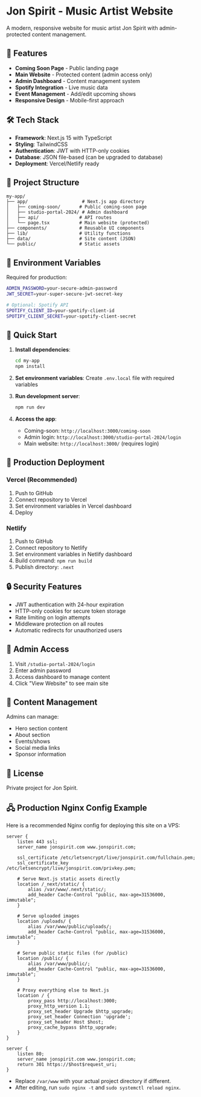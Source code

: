 # Jon Spirit - Music Artist Website

A modern, responsive website for music artist Jon Spirit with admin-protected content management.

## 🚀 Features

- **Coming Soon Page** - Public landing page
- **Main Website** - Protected content (admin access only)
- **Admin Dashboard** - Content management system
- **Spotify Integration** - Live music data
- **Event Management** - Add/edit upcoming shows
- **Responsive Design** - Mobile-first approach

## 🛠 Tech Stack

- **Framework**: Next.js 15 with TypeScript
- **Styling**: TailwindCSS
- **Authentication**: JWT with HTTP-only cookies
- **Database**: JSON file-based (can be upgraded to database)
- **Deployment**: Vercel/Netlify ready

## 📁 Project Structure

```
my-app/
├── app/                    # Next.js app directory
│   ├── coming-soon/       # Public coming-soon page
│   ├── studio-portal-2024/ # Admin dashboard
│   ├── api/               # API routes
│   └── page.tsx           # Main website (protected)
├── components/            # Reusable UI components
├── lib/                   # Utility functions
├── data/                  # Site content (JSON)
└── public/                # Static assets
```

## 🔐 Environment Variables

Required for production:

```bash
ADMIN_PASSWORD=your-secure-admin-password
JWT_SECRET=your-super-secure-jwt-secret-key

# Optional: Spotify API
SPOTIFY_CLIENT_ID=your-spotify-client-id
SPOTIFY_CLIENT_SECRET=your-spotify-client-secret
```

## 🚀 Quick Start

1. **Install dependencies**:
   ```bash
   cd my-app
   npm install
   ```

2. **Set environment variables**:
   Create `.env.local` file with required variables

3. **Run development server**:
   ```bash
   npm run dev
   ```

4. **Access the app**:
   - Coming-soon: `http://localhost:3000/coming-soon`
   - Admin login: `http://localhost:3000/studio-portal-2024/login`
   - Main website: `http://localhost:3000/` (requires login)

## 🎯 Production Deployment

### Vercel (Recommended)
1. Push to GitHub
2. Connect repository to Vercel
3. Set environment variables in Vercel dashboard
4. Deploy

### Netlify
1. Push to GitHub
2. Connect repository to Netlify
3. Set environment variables in Netlify dashboard
4. Build command: `npm run build`
5. Publish directory: `.next`

## 🔒 Security Features

- JWT authentication with 24-hour expiration
- HTTP-only cookies for secure token storage
- Rate limiting on login attempts
- Middleware protection on all routes
- Automatic redirects for unauthorized users

## 📱 Admin Access

1. Visit `/studio-portal-2024/login`
2. Enter admin password
3. Access dashboard to manage content
4. Click "View Website" to see main site

## 🎵 Content Management

Admins can manage:
- Hero section content
- About section
- Events/shows
- Social media links
- Sponsor information

## 📄 License

Private project for Jon Spirit.

## 🖧 Production Nginx Config Example

Here is a recommended Nginx config for deploying this site on a VPS:

```
server {
    listen 443 ssl;
    server_name jonspirit.com www.jonspirit.com;

    ssl_certificate /etc/letsencrypt/live/jonspirit.com/fullchain.pem;
    ssl_certificate_key /etc/letsencrypt/live/jonspirit.com/privkey.pem;

    # Serve Next.js static assets directly
    location /_next/static/ {
        alias /var/www/.next/static/;
        add_header Cache-Control "public, max-age=31536000, immutable";
    }

    # Serve uploaded images
    location /uploads/ {
        alias /var/www/public/uploads/;
        add_header Cache-Control "public, max-age=31536000, immutable";
    }

    # Serve public static files (for /public)
    location /public/ {
        alias /var/www/public/;
        add_header Cache-Control "public, max-age=31536000, immutable";
    }

    # Proxy everything else to Next.js
    location / {
        proxy_pass http://localhost:3000;
        proxy_http_version 1.1;
        proxy_set_header Upgrade $http_upgrade;
        proxy_set_header Connection 'upgrade';
        proxy_set_header Host $host;
        proxy_cache_bypass $http_upgrade;
    }
}

server {
    listen 80;
    server_name jonspirit.com www.jonspirit.com;
    return 301 https://$host$request_uri;
}
```

- Replace `/var/www` with your actual project directory if different.
- After editing, run `sudo nginx -t` and `sudo systemctl reload nginx`. 